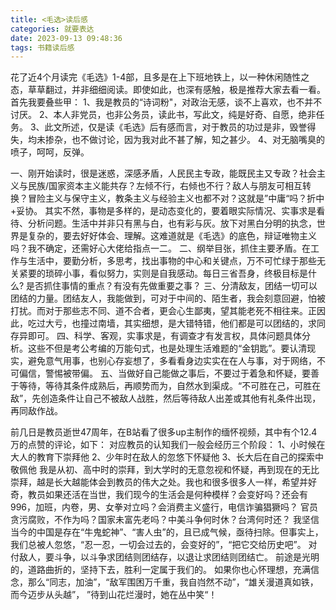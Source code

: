 ```yaml
---
title: <毛选>读后感
categories: 就要表达
date: 2023-09-13 09:48:36
tags: 书籍读后感
---
```


花了近4个月读完《毛选》1-4部，且多是在上下班地铁上，以一种休闲随性之态，草草翻过，并非细细阅读。即使如此，也深有感触，极是推荐大家去看一看。
    首先我要叠些甲：
    1、我是教员的“诗词粉"，对政治无感，谈不上喜欢，也不并不讨厌。
    2、本人非党员，也非公务员，读此书，写此文，纯是好奇、自愿，绝非任务。
    3、此文所述，仅是读《毛选》后有感而言，对于教员的功过是非，毁誉得失，均未掺杂，也不做讨论，因为我对此不甚了解，知之甚少。
    4、对无脑嘴臭的喷子，呵呵，反弹。

一、刚开始读时，很是迷惑，深感矛盾，人民民主专政，能既民主又专政？社会主义与民族/国家资本主义能共存？左倾不行，右倾也不行？敌人与朋友可相互转换？冒险主义与保守主义，教条主义与经验主义也都不对？这就是”中庸“吗？折中+妥协。
其实不然，事物是多样的，是动态变化的，要着眼实际情况、实事求是看待、分析问题。生活中并非只有黑与白，也有彩与灰。放下对黑白分明的执念，世界是复杂的，要去好好体会、理解。这难道就是《毛选》的底色，辩证唯物主义吗？我不确定，还需好心大佬给指点一二。
二、纲举目张，抓住主要矛盾。在工作与生活中，要勤分析，多思考，找出事物的中心和关键点，万不可忙绿于那些无关紧要的琐碎小事，看似努力，实则是自我感动。每日三省吾身，终极目标是什么? 是否抓住事情的重点？有没有先做重要之事？
三、分清敌友，团结一切可以团结的力量。团结友人，我能做到，可对于中间的、陌生者，我会刻意回避，怕被打扰。而对于那些志不同、道不合者，更会心生鄙夷，望其能老死不相往来。正因此，吃过大亏，也撞过南墙，其实细想，是大错特错，他们都是可以团结的，求同存异即可。
四、科学、客观，实事求是，有调查才有发言权，具体问题具体分析。这些不但是考公考编的万能句式，也是处理生活难题的“金钥匙”。要认清现实，避免意气用事，也别心存妄想了，多看看身边实实在在人与事，对于网络，不可偏信，警惕被带偏。
五、当做好自己能做之事后，不要过于着急和怀疑，要善于等待，等待其条件成熟后，再顺势而为，自然水到渠成。“不可胜在己，可胜在敌”，先创造条件让自己不被敌人战胜，然后等待敌人出差或其他有礼条件出现，再同敌作战。

前几日是教员逝世47周年，在B站看了很多up主制作的缅怀视频，其中有个12.4万的点赞的评论，如下：
对应教员的认知我们一般会经历三个阶段：
1、小时候在大人的教育下崇拜他
2、少年时在敌人的忽悠下怀疑他
3、长大后在自己的探索中敬佩他
我是从初、高中时的崇拜，到大学时的无意忽视和怀疑，再到现在的无比崇拜，越是长大越能体会到教员的伟大之处。我也和很多很多人一样，希望并好奇，教员如果还活在当世，我们现今的生活会是何种模样？会变好吗？还会有996，加班，内卷，男、女拳对立吗？会消费主义盛行，电信诈骗猖獗吗？
官员贪污腐败，不作为吗？国家未富先老吗？中美斗争何时休？台湾何时还？
我坚信当今的中国是存在“牛鬼蛇神”、“害人虫”的，且已成气候，亟待扫除。但事实上，我们总被人忽悠，“忍一忍，一切会过去的，会变好的”，“把它交给历史吧”。
对付敌人，要斗争，以斗争求团结则团结存，以退让求团结则团结亡。
前途是光明的，道路曲折的，坚持下去，胜利一定属于我们的。
如果你也心怀理想，充满信念，那么“同志，加油”，“敌军围困万千重，我自岿然不动”，“雄关漫道真如铁，而今迈步从头越”， ”待到山花烂漫时，她在丛中笑“！